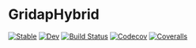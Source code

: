 # GridapHybrid

[![Stable](https://img.shields.io/badge/docs-stable-blue.svg)](https://santiagobadia.github.io/GridapHybrid.jl/stable)
[![Dev](https://img.shields.io/badge/docs-dev-blue.svg)](https://santiagobadia.github.io/GridapHybrid.jl/dev)
[![Build Status](https://travis-ci.com/santiagobadia/GridapHybrid.jl.svg?branch=master)](https://travis-ci.com/santiagobadia/GridapHybrid.jl)
[![Codecov](https://codecov.io/gh/santiagobadia/GridapHybrid.jl/branch/master/graph/badge.svg)](https://codecov.io/gh/santiagobadia/GridapHybrid.jl)
[![Coveralls](https://coveralls.io/repos/github/santiagobadia/GridapHybrid.jl/badge.svg?branch=master)](https://coveralls.io/github/santiagobadia/GridapHybrid.jl?branch=master)
